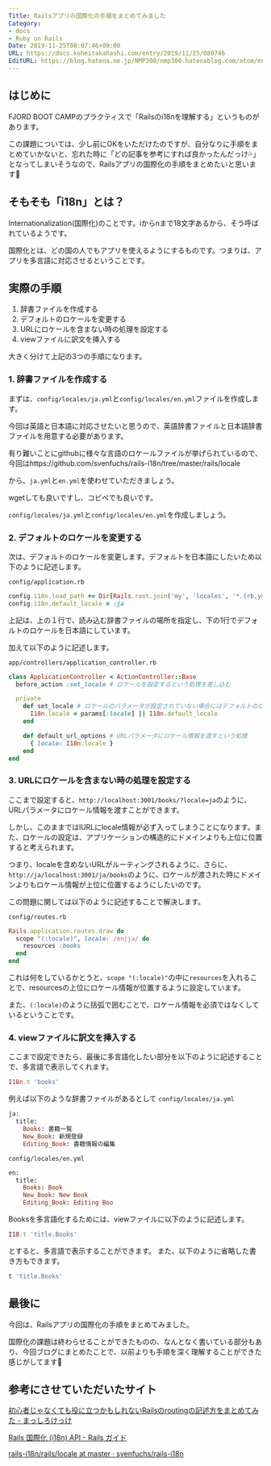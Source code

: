 ```yaml
---
Title: Railsアプリの国際化の手順をまとめてみました
Category:
- docs
- Ruby on Rails
Date: 2019-11-25T08:07:46+09:00
URL: https://docs.koheitakahashi.com/entry/2019/11/25/080746
EditURL: https://blog.hatena.ne.jp/NMP300/nmp300.hatenablog.com/atom/entry/26006613470982250
---
```


## はじめに

FJORD BOOT CAMPのプラクティスで「Railsのi18nを理解する」というものがあります。

この課題については、少し前にOKをいただけたのですが、自分なりに手順をまとめていかないと、忘れた時に「どの記事を参考にすれば良かったんだっけ💦」となってしまいそうなので、Railsアプリの国際化の手順をまとめたいと思います💪

## そもそも「i18n」とは？

Internationalization(国際化)のことです。iからnまで18文字あるから、そう呼ばれているようです。

国際化とは、どの国の人でもアプリを使えるようにするものです。つまりは、アプリを多言語に対応させるということです。

## 実際の手順
1. 辞書ファイルを作成する
1. デフォルトのロケールを変更する
1. URLにロケールを含まない時の処理を設定する
1. viewファイルに訳文を挿入する

大きく分けて上記の3つの手順になります。

### 1. 辞書ファイルを作成する

まずは、`config/locales/ja.yml`と`config/locales/en.yml`ファイルを作成します。

今回は英語と日本語に対応させたいと思うので、英語辞書ファイルと日本語辞書ファイルを用意する必要があります。

有り難いことにgithubに様々な言語のロケールファイルが挙げられているので、今回はhttps://github.com/svenfuchs/rails-i18n/tree/master/rails/locale

から、`ja.yml`と`en.yml`を使わせていただきましょう。

wgetしても良いですし、コピペでも良いです。

`config/locales/ja.yml`と`config/locales/en.yml`を作成しましょう。

### 2. デフォルトのロケールを変更する

次は、デフォルトのロケールを変更します。デフォルトを日本語にしたいため以下のように記述します。

`config/application.rb`
```ruby
config.i18n.load_path += Dir[Rails.root.join('my', 'locales', '*.{rb,yml}')]
config.i18n.default_locale = :ja
```

上記は、上の１行で、読み込む辞書ファイルの場所を指定し、下の1行でデフォルトのロケールを日本語にしています。

加えて以下のように記述します。

`app/controllers/application_controller.rb`
```ruby
class ApplicationController < ActionController::Base
  before_action :set_locale # ロケールを設定するという処理を差し込む

  private
    def set_locale # ロケールのパラメータが設定されていない場合にはデフォルトのロケールを設定するという処理
      I18n.locale = params[:locale] || I18n.default_locale
    end

    def default_url_options # URLパラメータにロケール情報を渡すという処理
      { locale: I18n.locale }
    end
end
```

### 3. URLにロケールを含まない時の処理を設定する

ここまで設定すると、`http://localhost:3001/books/?locale=ja`のように、URLパラメータにロケール情報を渡すことができます。

しかし、このままではlURLにlocale情報が必ず入ってしまうことになります。また、ロケールの設定は、アプリケーションの構造的にドメインよりも上位に位置すると考えられます。

つまり、localeを含めないURLがルーティングされるように、さらに、`http://ja/localhost:3001/ja/books`のように、ロケールが渡された時にドメインよりもロケール情報が上位に位置するようにしたいのです。

この問題に関しては以下のように記述することで解決します。

`config/routes.rb`
```ruby
Rails.application.routes.draw do
  scope "(:locale)", locale: /en|ja/ do
    resources :books
  end
end
```

これは何をしているかとうと、`scope "(:locale)"`の中に`resources`を入れることで、resourcesの上位にロケール情報が位置するように設定しています。

また、`(:locale)`のように括弧で囲むことで、ロケール情報を必須ではなくしているということです。

### 4. viewファイルに訳文を挿入する

ここまで設定できたら、最後に多言語化したい部分を以下のように記述することで、多言語で表示してくれます。

```ruby
I18n.t 'books'
```

例えば以下のような辞書ファイルがあるとして
`config/locales/ja.yml`
```ruby
ja:
  title:
    Books: 書籍一覧
    New_Book: 新規登録
    Editing_Book: 書籍情報の編集
```

`config/locales/en.yml`
```ruby
en:
  title:
    Books: Book
    New_Book: New Book
    Editing_Book: Editing Boo
```
Booksを多言語化するためには、viewファイルに以下のように記述します。

```ruby
I18.t 'title.Books'
```

とすると、多言語で表示することができます。
また、以下のように省略した書き方もできます。

```ruby
t 'title.Books'
```

## 最後に

今回は、Railsアプリの国際化の手順をまとめてみました。

国際化の課題は終わらせることができたものの、なんとなく書いている部分もあり、今回ブログにまとめたことで、以前よりも手順を深く理解することができた感じがしてます💪

## 参考にさせていただいたサイト

[初心者じゃなくても役に立つかもしれないRailsのroutingの記述方をまとめてみた \- まっしろけっけ](http://shiro-16.hatenablog.com/entry/2015/03/19/001656)

[Rails 国際化 \(i18n\) API \- Rails ガイド](https://railsguides.jp/i18n.html#i18n%E3%83%A2%E3%82%B8%E3%83%A5%E3%83%BC%E3%83%AB%E3%82%92%E8%A8%AD%E5%AE%9A%E3%81%99%E3%82%8B)

[rails\-i18n/rails/locale at master · svenfuchs/rails\-i18n](https://github.com/svenfuchs/rails-i18n/tree/master/rails/locale)
